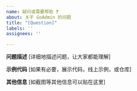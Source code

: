 ```yaml
---
name: 疑问或需要帮助 ❓
about: 关于 GoAdmin 的问题
title: "[Question]"
labels: ''
assignees: ''

---
```


**问题描述** [详细地描述问题，让大家都能理解]

**示例代码** [如果有必要，展示代码，线上示例，或仓库]

**其他信息** [如截图等其他信息可以贴在这里]
